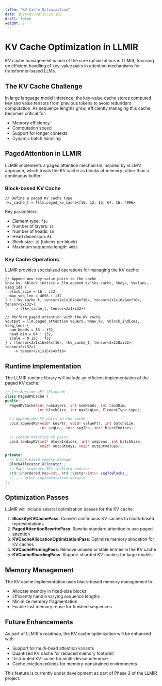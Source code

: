 ```yaml
---
title: "KV Cache Optimization"
date: 2024-05-09T15:26:15Z
draft: false
weight: 2
---
```


# KV Cache Optimization in LLMIR

KV cache management is one of the core optimizations in LLMIR, focusing on efficient handling of key-value pairs in attention mechanisms for transformer-based LLMs.

## The KV Cache Challenge

In large language model inference, the key-value cache stores computed key and value tensors from previous tokens to avoid redundant computation. As sequence lengths grow, efficiently managing this cache becomes critical for:

- Memory efficiency
- Computation speed
- Support for longer contexts
- Dynamic batch handling

## PagedAttention in LLMIR

LLMIR implements a paged attention mechanism inspired by vLLM's approach, which treats the KV cache as blocks of memory rather than a continuous buffer:

### Block-based KV Cache

```mlir
// Define a paged KV cache type
!kv_cache_t = !llm.paged_kv_cache<f16, 12, 16, 64, 16, 4096>
```

Key parameters:
- Element type: `f16`
- Number of layers: `12`
- Number of heads: `16`
- Head dimension: `64`
- Block size: `16` (tokens per block)
- Maximum sequence length: `4096`

### Key Cache Operations

LLMIR provides specialized operations for managing the KV cache:

```mlir
// Append new key-value pairs to the cache
%new_kv, %block_indices = llm.append_kv %kv_cache, %keys, %values, %seq_ids {
  block_size = 16 : i32,
  max_seq_len = 4096 : i32
} : (!kv_cache_t, tensor<2x1x16x64xf16>, tensor<2x1x16x64xf16>, tensor<2xi32>) 
    -> (!kv_cache_t, tensor<2x1xi32>)

// Perform paged attention with the KV cache
%output = llm.paged_attention %query, %new_kv, %block_indices, %seq_lens {
  num_heads = 16 : i32,
  head_dim = 64 : i32,
  scale = 0.125 : f32
} : (tensor<2x1x16x64xf16>, !kv_cache_t, tensor<2x128xi32>, tensor<2xi32>) 
    -> tensor<2x1x16x64xf16>
```

## Runtime Implementation

The LLMIR runtime library will include an efficient implementation of the paged KV cache:

```cpp
// C++ Runtime API (Planned)
class PagedKVCache {
public:
  PagedKVCache(int numLayers, int numHeads, int headDim, 
               int blockSize, int maxSeqLen, ElementType type);
  
  // Append new KV pairs to the cache
  void appendKV(void* keyPtr, void* valuePtr, int batchSize, 
                int seqLen, int* seqIds, int* blockIndices);
  
  // Lookup existing KV pairs
  void lookupKV(int* blockIndices, int* seqLens, int batchSize,
                void* outputKeys, void* outputValues);
  
private:
  // Block-based memory manager
  BlockAllocator allocator_;
  // Maps sequence IDs to block indices
  std::unordered_map<int, std::vector<int>> seqToBlocks_;
  // ... other implementation details
};
```

## Optimization Passes

LLMIR will include several optimization passes for the KV cache:

1. **BlockifyKVCachePass**: Convert continuous KV caches to block-based representations
2. **PagedAttentionRewritePass**: Rewrite standard attention to use paged attention
3. **KVCacheAllocationOptimizationPass**: Optimize memory allocation for KV caches
4. **KVCachePruningPass**: Remove unused or stale entries in the KV cache
5. **KVCacheShardingPass**: Support sharded KV caches for large models

## Memory Management

The KV cache implementation uses block-based memory management to:

- Allocate memory in fixed-size blocks
- Efficiently handle varying sequence lengths
- Minimize memory fragmentation
- Enable fast memory reuse for finished sequences

## Future Enhancements

As part of LLMIR's roadmap, the KV cache optimization will be enhanced with:

- Support for multi-head attention variants
- Quantized KV cache for reduced memory footprint
- Distributed KV cache for multi-device inference 
- Cache eviction policies for memory-constrained environments

This feature is currently under development as part of Phase 2 of the LLMIR project. 